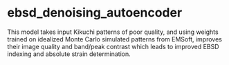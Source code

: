 # ebsd_denoising_autoencoder
This model takes input Kikuchi patterns of poor quality, and using weights trained on idealized Monte Carlo simulated patterns from EMSoft, improves their image quality and band/peak contrast which leads to improved EBSD indexing and absolute strain determination.

